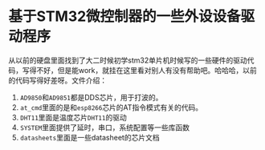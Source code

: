 # 基于STM32微控制器的一些外设设备驱动程序

从以前的硬盘里面找到了大二时候初学stm32单片机时候写的一些硬件的驱动代码，写得不好，但是能work，就挂在这里看对别人有没有帮助吧。哈哈哈，以前的代码写得好差呀。文件介绍：



1. `AD9850`和`AD9851`都是DDS芯片，用于打波的。
2. `at_cmd`里面的是和`esp8266`芯片的AT指令模式有关的代码。
3. `DHT11`里面是温度芯片`DHT11`的驱动
4. `SYSTEM`里面提供了延时，串口，系统配置等一些库函数
5. `datasheets`里面是一些datasheet的芯片文档